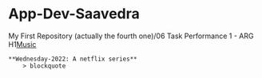 # App-Dev-Saavedra
My First Repository (actually the fourth one)/06 Task Performance 1 - ARG
		H1[Music](https://www.youtube.com/watch?v=tT6ldYOKe5Y)
		
		
	**Wednesday-2022: A netflix series**
		> blockquote

